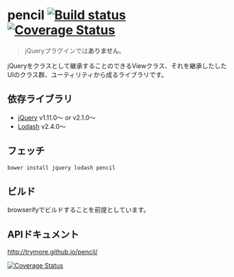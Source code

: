 # pencil [![Build status][travis-image]][travis-url] [![Coverage Status][coveralls-image]][coveralls-url]

> jQueryプラグインでは**ありません**。

jQueryをクラスとして継承することのできるViewクラス、それを継承したしたUIのクラス群、ユーティリティから成るライブラリです。

## 依存ライブラリ

* [jQuery](https://github.com/jquery/jquery) v1.11.0〜 or v2.1.0〜
* [Lodash](https://github.com/lodash/lodash) v2.4.0〜

## フェッチ

```bash
bower install jquery lodash pencil
```

## ビルド

browserifyでビルドすることを前提としています。

## APIドキュメント

http://trymore.github.io/pencil/


[![Coverage Status](https://coveralls.io/repos/trymore/pencil/badge.png)](https://coveralls.io/r/trymore/pencil)


[travis-image]: https://secure.travis-ci.org/trymore/pencil.svg?branch=master
[travis-url]: http://travis-ci.org/trymore/pencil
[coveralls-image]: https://img.shields.io/coveralls/trymore/pencil.svg
[coveralls-url]: https://coveralls.io/r/trymore/pencil
